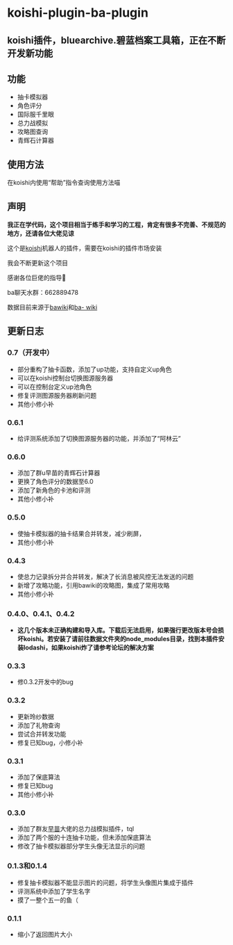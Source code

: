 # koishi-plugin-ba-plugin
## koishi插件，bluearchive.碧蓝档案工具箱，正在不断开发新功能


## 功能
- 抽卡模拟器
- 角色评分
- 国际服千里眼
- 总力战模拟
- 攻略图查询
- 青辉石计算器

## 使用方法
在koishi内使用“帮助”指令查询使用方法喵


## 声明
**我正在学代码，这个项目相当于练手和学习的工程，肯定有很多不完善、不规范的地方，还请各位大佬见谅**

这个是[koishi](https://github.com/koishijs/koishi)机器人的插件，需要在koishi的插件市场安装

我会不断更新这个项目

感谢各位巨佬的指导🙏

ba聊天水群：662889478

数据目前来源于[bawiki](https://ba.gamekee.com/entry)和[ba- wiki](https://github.com/lgc-NB2Dev/bawiki-data)

## 更新日志

### 0.7（开发中）
  - 部分重构了抽卡函数，添加了up功能，支持自定义up角色
  - 可以在koishi控制台切换图源服务器
  - 可以在控制台定义up池角色
  - 修复评测图源服务器刷新问题
  - 其他小修小补

### 0.6.1
  - 给评测系统添加了切换图源服务器的功能，并添加了“阿林云”

### 0.6.0
  - 添加了群u早苗的青辉石计算器
  - 更换了角色评分的数据至6.0
  - 添加了新角色的卡池和评测
  - 其他小修小补

### 0.5.0
  - 使抽卡模拟器的抽卡结果合并转发，减少刷屏，
  - 其他小修小补

### 0.4.3
  - 使总力记录拆分并合并转发，解决了长消息被风控无法发送的问题
  - 新增了攻略功能，引用bawiki的攻略图，集成了常用攻略
  - 其他小修小补

### 0.4.0、0.4.1、0.4.2
  - **这几个版本未正确构建和导入库。下载后无法启用，如果强行更改版本号会损坏koishi。若安装了请前往数据文件夹的node_modules目录，找到本插件安装lodashi，如果koishi炸了请参考论坛的解决方案**

### 0.3.3
  - 修0.3.2开发中的bug

### 0.3.2
  - 更新玲纱数据
  - 添加了礼物查询
  - 尝试合并转发功能
  - 修复已知bug，小修小补

### 0.3.1 
  - 添加了保底算法
  - 修复已知bug
  - 其他小修小补

### 0.3.0
  - 添加了群友[早苗](https://github.com/Sanaene)大佬的总力战模拟插件，tql
  - 添加了两个服的十连抽卡功能，但未添加保底算法
  - 修改了抽卡模拟器部分学生头像无法显示的问题

### 0.1.3和0.1.4
  - 修复抽卡模拟器不能显示图片的问题，将学生头像图片集成于插件
  - 评测系统中添加了学生名字
  - 摸了一整个五一的鱼（
  
### 0.1.1
  - 缩小了返回图片大小
